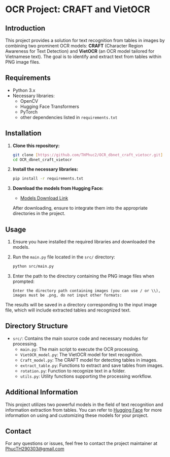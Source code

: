 # OCR Project: CRAFT and VietOCR

## Introduction
This project provides a solution for text recognition from tables in images by combining two prominent OCR models: **CRAFT** (Character Region Awareness for Text Detection) and **VietOCR** (an OCR model tailored for Vietnamese text). The goal is to identify and extract text from tables within PNG image files.

## Requirements
- Python 3.x
- Necessary libraries:
  - OpenCV
  - Hugging Face Transformers
  - PyTorch
  - other dependencies listed in `requirements.txt`

## Installation
1. **Clone this repository:**
   ```bash
   git clone [https://github.com/THPhuc2/OCR_dbnet_craft_vietocr.git]
   cd OCR_dbnet_craft_vietocr
   ```

2. **Install the necessary libraries:**
   ```bash
   pip install -r requirements.txt
   ```

3. **Download the models from Hugging Face:**
   - [Models Download Link](https://huggingface.co/THP2903/ocr_db_craft_vietocr/tree/main)

   After downloading, ensure to integrate them into the appropriate directories in the project.

## Usage
1. Ensure you have installed the required libraries and downloaded the models.
2. Run the `main.py` file located in the `src/` directory:
   ```bash
   python src/main.py
   ```

3. Enter the path to the directory containing the PNG image files when prompted:
   ```
   Enter the directory path containing images (you can use / or \\), images must be .png, do not input other formats: 
   ```

The results will be saved in a directory corresponding to the input image file, which will include extracted tables and recognized text.

## Directory Structure
- `src/`: Contains the main source code and necessary modules for processing.
  - `main.py`: The main script to execute the OCR processing.
  - `VietOCR_model.py`: The VietOCR model for text recognition.
  - `Craft_model.py`: The CRAFT model for detecting tables in images.
  - `extract_table.py`: Functions to extract and save tables from images.
  - `rotation.py`: Function to recognize text in a folder.
  - `utils.py`: Utility functions supporting the processing workflow.

## Additional Information
This project utilizes two powerful models in the field of text recognition and information extraction from tables. You can refer to [Hugging Face](https://huggingface.co) for more information on using and customizing these models for your project.

## Contact
For any questions or issues, feel free to contact the project maintainer at PhucTH290303@gmail.com
